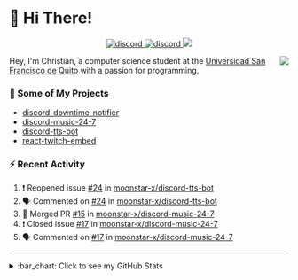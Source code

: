 # :wave: Hi There!

<p align="center">
  <a href="https://discord.gg/mhj3Zsv">
    <img alt="discord" src="https://img.shields.io/discord/730998659008823296.svg?label=&logo=discord&logoColor=ffffff&color=7389D8&labelColor=6A7EC2"/>
  </a>
  <a href="https://twitter.com/moonstar_x99">
    <img alt="discord" src="https://img.shields.io/twitter/follow/moonstar_x99?label=Follow%20Me%21&style=social"/>
  </a>
  <a href="https://badges.pufler.dev">
    <img src="https://badges.pufler.dev/visits/moonstar-x/moonstar-x?style=flat&logo=github">
  </a>
</p>

<img align="right" src="https://media.tenor.com/images/cb8fb20986aac7eef75c8ce6bc3997c0/tenor.gif" />

Hey, I'm Christian, a computer science student at the [Universidad San Francisco de Quito](http://www.usfq.edu.ec/Paginas/Inicio.aspx) with a passion for programming.

### :rocket: Some of My Projects

* [discord-downtime-notifier](https://github.com/moonstar-x/discord-downtime-notifier)
* [discord-music-24-7](https://github.com/moonstar-x/discord-music-24-7)
* [discord-tts-bot](https://github.com/moonstar-x/discord-tts-bot)
* [react-twitch-embed](https://github.com/moonstar-x/react-twitch-embed)

### :zap: Recent Activity

<!--START_SECTION:activity-->
1. ❗️ Reopened issue [#24](https://github.com/moonstar-x/discord-tts-bot/issues/24) in [moonstar-x/discord-tts-bot](https://github.com/moonstar-x/discord-tts-bot)
2. 🗣 Commented on [#24](https://github.com/moonstar-x/discord-tts-bot/issues/24) in [moonstar-x/discord-tts-bot](https://github.com/moonstar-x/discord-tts-bot)
3. 🎉 Merged PR [#15](https://github.com/moonstar-x/discord-music-24-7/pull/15) in [moonstar-x/discord-music-24-7](https://github.com/moonstar-x/discord-music-24-7)
4. ❗️ Closed issue [#17](https://github.com/moonstar-x/discord-music-24-7/issues/17) in [moonstar-x/discord-music-24-7](https://github.com/moonstar-x/discord-music-24-7)
5. 🗣 Commented on [#17](https://github.com/moonstar-x/discord-music-24-7/issues/17) in [moonstar-x/discord-music-24-7](https://github.com/moonstar-x/discord-music-24-7)
<!--END_SECTION:activity-->

---

<details>
  <summary>
    :bar_chart: Click to see my GitHub Stats
  </summary>
  <p align="center">
    <br>
    <img alt="GitHub Stats" src="https://github-readme-stats.vercel.app/api?username=moonstar-x&count_private=true&show_icons=true&theme=dracula" />
    <br>
    <img alt="GitHub Top Languages" src="https://github-readme-stats.vercel.app/api/top-langs/?username=moonstar-x&layout=compact&theme=dracula" />
  </p>
</details>

